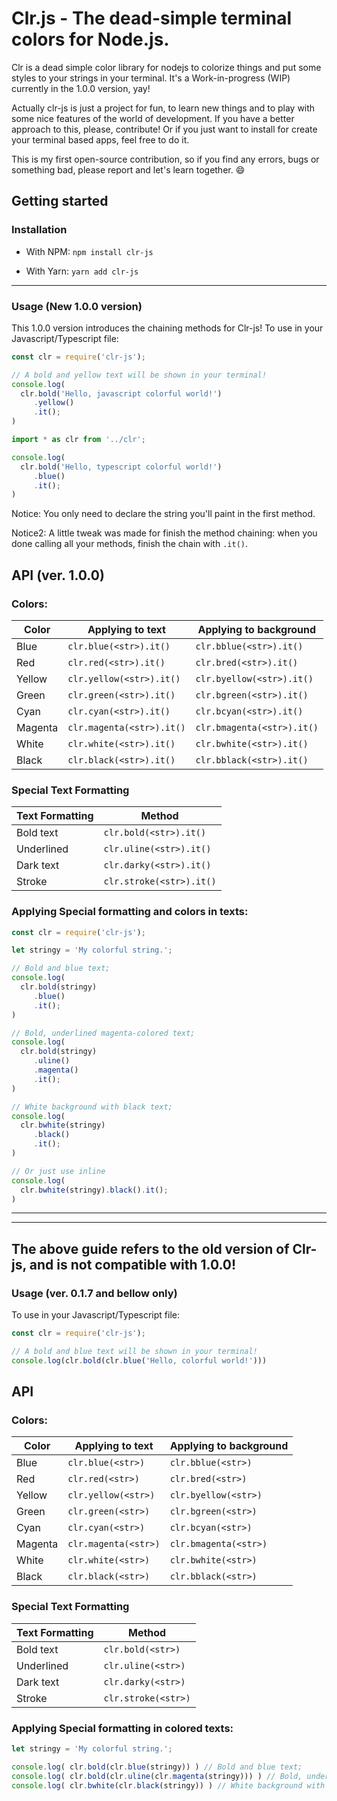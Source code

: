 # Clr.js - The dead-simple terminal colors for Node.js.

Clr is a dead simple color library for nodejs to colorize things and put some styles to your strings in your terminal. It's a Work-in-progress (WIP) currently in the 1.0.0 version, yay!

Actually clr-js is just a project for fun, to learn new things and to play with some nice features of the world of development. If you have a better approach to this, please, contribute! Or if you just want to install for create your terminal based apps, feel free to do it.

This is my first open-source contribution, so if you find any errors, bugs or something bad, please report and let's learn together. :smile:

## Getting started

### Installation

* With NPM:
`npm install clr-js`

* With Yarn:
`yarn add clr-js`

---

### Usage (New 1.0.0 version)

This 1.0.0 version introduces the chaining methods for Clr-js! To use in your Javascript/Typescript file:

```js
const clr = require('clr-js');

// A bold and yellow text will be shown in your terminal!
console.log(
  clr.bold('Hello, javascript colorful world!')
     .yellow()
     .it();
)
```

```ts
import * as clr from '../clr';

console.log(
  clr.bold('Hello, typescript colorful world!')
     .blue()
     .it();
)
```

Notice: You only need to declare the string you'll paint in the first method.

Notice2: A little tweak was made for finish the method chaining: when you done calling all your methods, finish the chain with `.it()`.

## API (ver. 1.0.0)

### Colors:

Color       | Applying to text          | Applying to background
------------|---------------------------|-----------------------
 Blue       | `clr.blue(<str>).it()`    | `clr.bblue(<str>).it()`
 Red        | `clr.red(<str>).it()`     | `clr.bred(<str>).it()`
 Yellow     | `clr.yellow(<str>).it()`  | `clr.byellow(<str>).it()`
 Green      | `clr.green(<str>).it()`   | `clr.bgreen(<str>).it()`
 Cyan       | `clr.cyan(<str>).it()`    | `clr.bcyan(<str>).it()`
 Magenta    | `clr.magenta(<str>).it()` | `clr.bmagenta(<str>).it()`
 White      | `clr.white(<str>).it()`   | `clr.bwhite(<str>).it()`
 Black      | `clr.black(<str>).it()`   | `clr.bblack(<str>).it()`

### Special Text Formatting

Text Formatting | Method 
----------------|--------
 Bold text      | `clr.bold(<str>).it()`
 Underlined     | `clr.uline(<str>).it()`
 Dark text      | `clr.darky(<str>).it()`
 Stroke         | `clr.stroke(<str>).it()`

### Applying Special formatting and colors in texts:

```js
const clr = require('clr-js');

let stringy = 'My colorful string.';

// Bold and blue text;
console.log(
  clr.bold(stringy)
     .blue()
     .it();
)

// Bold, underlined magenta-colored text;
console.log(
  clr.bold(stringy)
     .uline()
     .magenta()
     .it();
)

// White background with black text;
console.log(
  clr.bwhite(stringy)
     .black()
     .it();
)

// Or just use inline
console.log(
  clr.bwhite(stringy).black().it();
)

```

---
---

## The above guide refers to the old version of Clr-js, and is not compatible with 1.0.0!

### Usage (ver. 0.1.7 and bellow only)

To use in your Javascript/Typescript file:

```js
const clr = require('clr-js');

// A bold and blue text will be shown in your terminal!
console.log(clr.bold(clr.blue('Hello, colorful world!')))
```

## API

### Colors:

Color       | Applying to text     | Applying to background
------------|----------------------|-----------------------
 Blue       | `clr.blue(<str>)`    | `clr.bblue(<str>)`
 Red        | `clr.red(<str>)`     | `clr.bred(<str>)`
 Yellow     | `clr.yellow(<str>)`  | `clr.byellow(<str>)`
 Green      | `clr.green(<str>)`   | `clr.bgreen(<str>)`
 Cyan       | `clr.cyan(<str>)`    | `clr.bcyan(<str>)`
 Magenta    | `clr.magenta(<str>)` | `clr.bmagenta(<str>)`
 White      | `clr.white(<str>)`   | `clr.bwhite(<str>)`
 Black      | `clr.black(<str>)`   | `clr.bblack(<str>)`

### Special Text Formatting

Text Formatting | Method 
----------------|--------
 Bold text      | `clr.bold(<str>)`
 Underlined     | `clr.uline(<str>)`
 Dark text      | `clr.darky(<str>)`
 Stroke         | `clr.stroke(<str>)`

### Applying Special formatting in colored texts:

```js
let stringy = 'My colorful string.';

console.log( clr.bold(clr.blue(stringy)) ) // Bold and blue text;
console.log( clr.bold(clr.uline(clr.magenta(stringy))) ) // Bold, underlined magenta-colored text;
console.log( clr.bwhite(clr.black(stringy)) ) // White background with black text;
```
